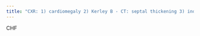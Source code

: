 ```yaml
---
title: "CXR: 1) cardiomegaly 2) Kerley B - CT: septal thickening 3) indistinct hila vessels - from peribronchial cuffing 4) effusions 5) fluid in fissures 6) increased interstitial markings 7) cephalization - CT: anterior Cz: Cardiogenic: 1) LVfailure 2) MV disease 3) pericardial dz  Non-cardiogenic 1) increased hydrostatic pressure (renal failure, excess IVF, neurogenic) 2) increased capillary permiability (drugs, near drowing, anaphylaxis) 3) decreased oncotic pressure (hypoproteinemia) 4) lung re-expansion"
---
```

CHF


